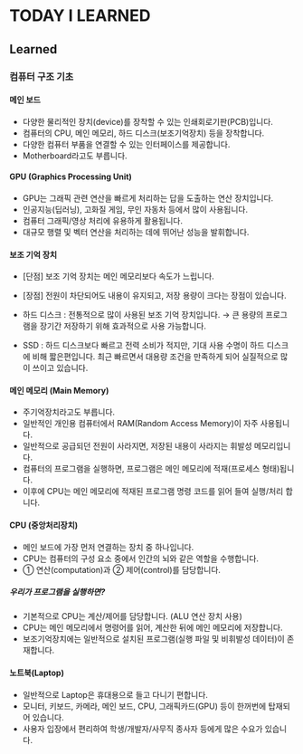 # TODAY I LEARNED

## Learned

### 컴퓨터 구조 기초

#### 메인 보드

- 다양한 물리적인 장치(device)를 장착할 수 있는 인쇄회로기판(PCB)입니다.
- 컴퓨터의 CPU, 메인 메모리, 하드 디스크(보조기억장치) 등을 장착합니다.
- 다양한 컴퓨터 부품을 연결할 수 있는 인터페이스를 제공합니다.
- Motherboard라고도 부릅니다.

#### GPU (Graphics Processing Unit)

- GPU는 그래픽 관련 연산을 빠르게 처리하는 답을 도출하는 연산 장치입니다.
- 인공지능(딥러닝), 고화질 게임, 무인 자동차 등에서 많이 사용됩니다.
- 컴퓨터 그래픽/영상 처리에 유용하게 활용됩니다.
- 대규모 행렬 및 벡터 연산을 처리하는 데에 뛰어난 성능을 발휘합니다.

#### 보조 기억 장치

- [단점] 보조 기억 장치는 메인 메모리보다 속도가 느립니다.
- [장점] 전원이 차단되어도 내용이 유지되고, 저장 용량이 크다는 장점이 있습니다.

- 하드 디스크 : 전통적으로 많이 사용된 보조 기억 장치입니다.
→ 큰 용량의 프로그램을 장기간 저장하기 위해 효과적으로 사용 가능합니다.
- SSD : 하드 디스크보다 빠르고 전력 소비가 적지만, 기대 사용 수명이 하드 디스크에 비해 짧은편입니다. 최근 빠르면서 대용량 조건을 만족하게 되어 실질적으로 많이 쓰이고 있습니다.

#### 메인 메모리 (Main Memory)

- 주기억장치라고도 부릅니다.
- 일반적인 개인용 컴퓨터에서 RAM(Random Access Memory)이 자주 사용됩니다.
- 일반적으로 공급되던 전원이 사라지면, 저장된 내용이 사라지는 휘발성 메모리입니다.
- 컴퓨터의 프로그램을 실행하면, 프로그램은 메인 메모리에 적재(프로세스 형태)됩니다.
- 이후에 CPU는 메인 메모리에 적재된 프로그램 명령 코드를 읽어 들여 실행/처리 합니다.

#### CPU (중앙처리장치)

- 메인 보드에 가장 먼저 연결하는 장치 중 하나입니다.
- CPU는 컴퓨터의 구성 요소 중에서 인간의 뇌와 같은 역할을 수행합니다.
- ① 연산(computation)과 ② 제어(control)를 담당합니다.

##### 우리가 프로그램을 실행하면?

- 기본적으로 CPU는 계산/제어를 담당합니다. (ALU 연산 장치 사용)
- CPU는 메인 메모리에서 명령어를 읽어, 계산한 뒤에 메인 메모리에 저장합니다.
- 보조기억장치에는 일반적으로 설치된 프로그램(실행 파일 및 비휘발성 데이터)이 존재합니다.

#### 노트북(Laptop)

- 일반적으로 Laptop은 휴대용으로 들고 다니기 편합니다.
- 모니터, 키보드, 카메라, 메인 보드, CPU, 그래픽카드(GPU) 등이 한꺼번에 탑재되어 있습니다.
- 사용자 입장에서 편리하여 학생/개발자/사무직 종사자 등에게 많은 수요가 있습니다.

